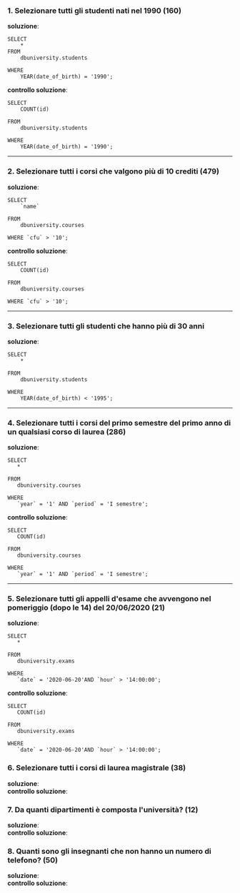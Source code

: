 ### 1. Selezionare tutti gli studenti nati nel 1990 (160)
**soluzione**:   
```
SELECT 
    * 
FROM  
    dbuniversity.students  

WHERE  
    YEAR(date_of_birth) = '1990';  
```

**controllo soluzione**:   
```
SELECT 
    COUNT(id)  

FROM  
    dbuniversity.students  

WHERE  
    YEAR(date_of_birth) = '1990'; 
```
---

### 2. Selezionare tutti i corsi che valgono più di 10 crediti (479)  
**soluzione**:
```
SELECT     
    `name` 

FROM  
    dbuniversity.courses  

WHERE `cfu` > '10';
```
**controllo soluzione**: 
```
SELECT     
    COUNT(id) 

FROM  
    dbuniversity.courses  

WHERE `cfu` > '10';
```
---
### 3. Selezionare tutti gli studenti che hanno più di 30 anni
**soluzione**:  
```
SELECT 
    *  

FROM
    dbuniversity.students  

WHERE 
    YEAR(date_of_birth) < '1995';
```
---
### 4. Selezionare tutti i corsi del primo semestre del primo anno di un qualsiasi corso di laurea (286)
**soluzione**: 
 ```
SELECT 
    *  

FROM
    dbuniversity.courses  

WHERE
    `year` = '1' AND `period` = 'I semestre';
```
**controllo soluzione**: 
 ```
SELECT 
    COUNT(id)  

FROM
    dbuniversity.courses  

WHERE
    `year` = '1' AND `period` = 'I semestre';
```
---
### 5. Selezionare tutti gli appelli d'esame che avvengono nel pomeriggio (dopo le 14) del 20/06/2020 (21)
**soluzione**: 
 ```
SELECT 
    *  

FROM
    dbuniversity.exams  

WHERE 
    `date` = '2020-06-20'AND `hour` > '14:00:00';
``` 
**controllo soluzione**: 
 ```
SELECT 
    COUNT(id) 

FROM
    dbuniversity.exams  

WHERE 
    `date` = '2020-06-20'AND `hour` > '14:00:00';
``` 
### 6. Selezionare tutti i corsi di laurea magistrale (38)
**soluzione**:  
**controllo soluzione**: 
### 7. Da quanti dipartimenti è composta l'università? (12)
**soluzione**:  
**controllo soluzione**: 
### 8. Quanti sono gli insegnanti che non hanno un numero di telefono? (50)
**soluzione**:  
**controllo soluzione**: 